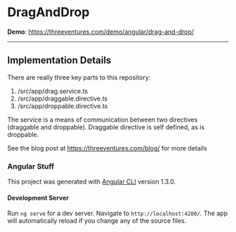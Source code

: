 # DragAndDrop
**Demo**: https://threeventures.com/demo/angular/drag-and-drop/

----

## Implementation Details
There are really three key parts to this repository:
1. /src/app/drag.service.ts
2. /src/app/draggable.directive.ts
3. /src/app/droppable.directive.ts


The service is a means of communication between two directives (draggable and droppable). Draggable directive is self defined, as is droppable.

See the blog post at https://threeventures.com/blog/ for more details


### Angular Stuff
This project was generated with [Angular CLI](https://github.com/angular/angular-cli) version 1.3.0.

#### Development Server
Run `ng serve` for a dev server. Navigate to `http://localhost:4200/`. The app will automatically reload if you change any of the source files.


